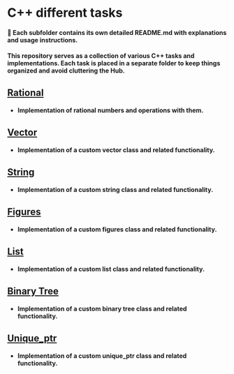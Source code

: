 # C++ different tasks

#### 📌 Each subfolder contains its own detailed README.md with explanations and usage instructions.

#### This repository serves as a collection of various C++ tasks and implementations. Each task is placed in a separate folder to keep things organized and avoid cluttering the Hub.

## [Rational](https://github.com/Rigbir/Cpp/tree/main/Rational)
- #### Implementation of rational numbers and operations with them.

## [Vector](https://github.com/Rigbir/Cpp/tree/main/Vector)
- #### Implementation of a custom vector class and related functionality.

## [String](https://github.com/Rigbir/Cpp/tree/main/String)
- #### Implementation of a custom string class and related functionality.

## [Figures](https://github.com/Rigbir/Cpp/tree/main/Figures)
- #### Implementation of a custom figures class and related functionality.

## [List](https://github.com/Rigbir/Cpp/tree/main/List)
- #### Implementation of a custom list class and related functionality.

## [Binary Tree](https://github.com/Rigbir/Cpp/tree/main/BinaryTree)
- #### Implementation of a custom binary tree class and related functionality.

## [Unique_ptr](https://github.com/Rigbir/Cpp/tree/main/Unique_ptr)
- #### Implementation of a custom unique_ptr class and related functionality.
